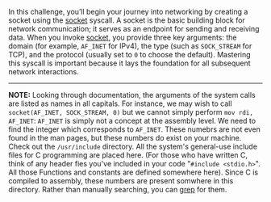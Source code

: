 In this challenge, you’ll begin your journey into networking by creating a socket using the [socket](https://man7.org/linux/man-pages/man2/socket.2.html) syscall.
A socket is the basic building block for network communication; it serves as an endpoint for sending and receiving data.
When you invoke [socket](https://man7.org/linux/man-pages/man2/socket.2.html), you provide three key arguments: the domain (for example, `AF_INET` for IPv4), the type (such as `SOCK_STREAM` for TCP), and the protocol (usually set to `0` to choose the default).
Mastering this syscall is important because it lays the foundation for all subsequent network interactions.

----
**NOTE:**
Looking through documentation, the arguments of the system calls are listed as names in all capitals.
For instance, we may wish to call `socket(AF_INET, SOCK_STREAM, 0)` but we cannot simply perform `mov rdi, AF_INET`: `AF_INET` is simply not a concept at the assembly level.
We need to find the integer which corresponds to `AF_INET`.
These numebrs are not even found in the man pages, but these numbers do exist on your machine.
Check out the `/usr/include` directory.
All the system's general-use include files for C programming are placed here. (For those who have written C, think of any header fies you've included in your code "`#include <stdio.h>`". All those Functions and constants are defined somewhere here).
Since C is compiled to assembly, these numbers are present somwhere in this directory.
Rather than manually searching, you can [grep](https://pwn.college/linux-luminarium/commands/) for them.
